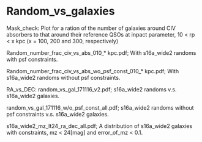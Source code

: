 # Random_vs_galaxies

Mask_check:
Plot for a ration of the number of galaxies around CIV absorbers to that around their reference QSOs at inpact parameter, 10 < rp < x kpc (x = 100, 200 and 300, respectively)

Random_number_frac_civ_vs_abs_010_* kpc.pdf;
With s16a_wide2 randoms with psf constraints.

Random_number_frac_civ_vs_abs_wo_psf_const_010_* kpc.pdf;
With s16a_wide2 randoms without psf constraints.

RA_vs_DEC:
random_vs_gal_171116_v2.pdf;
s16a_wide2 randoms v.s. s16a_wide2 galaxies.

random_vs_gal_171116_w/o_psf_const_all.pdf;
s16a_wide2 randoms without psf constraints v.s. s16a_wide2 galaxies.

s16a_wide2_mz_lt24_ra_dec_all.pdf;
A distribution of s16a_wide2 galaxies with constraints, mz < 24[mag] and error_of_mz < 0.1.
